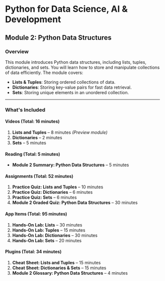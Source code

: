 # Python for Data Science, AI & Development  
## Module 2: Python Data Structures  

### Overview  
This module introduces Python data structures, including lists, tuples, dictionaries, and sets. You will learn how to store and manipulate collections of data efficiently. The module covers:  
- **Lists & Tuples**: Storing ordered collections of data.  
- **Dictionaries**: Storing key-value pairs for fast data retrieval.  
- **Sets**: Storing unique elements in an unordered collection.  

---

### **What's Included**  

#### **Videos (Total: 16 minutes)**  
1. **Lists and Tuples** – 8 minutes *(Preview module)*  
2. **Dictionaries** – 2 minutes  
3. **Sets** – 5 minutes  

#### **Reading (Total: 5 minutes)**  
- **Module 2 Summary: Python Data Structures** – 5 minutes  

#### **Assignments (Total: 52 minutes)**  
1. **Practice Quiz: Lists and Tuples** – 10 minutes  
2. **Practice Quiz: Dictionaries** – 6 minutes  
3. **Practice Quiz: Sets** – 6 minutes  
4. **Module 2 Graded Quiz: Python Data Structures** – 30 minutes  

#### **App Items (Total: 95 minutes)**  
1. **Hands-On Lab: Lists** – 30 minutes  
2. **Hands-On Lab: Tuples** – 15 minutes  
3. **Hands-On Lab: Dictionaries** – 30 minutes  
4. **Hands-On Lab: Sets** – 20 minutes  

#### **Plugins (Total: 34 minutes)**  
1. **Cheat Sheet: Lists and Tuples** – 15 minutes  
2. **Cheat Sheet: Dictionaries & Sets** – 15 minutes  
3. **Module 2 Glossary: Python Data Structures** – 4 minutes  
